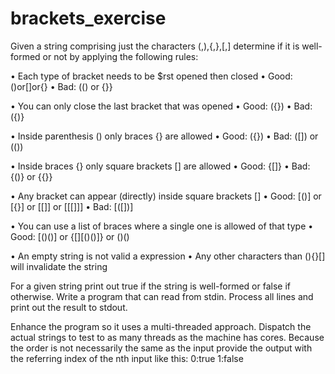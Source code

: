 # brackets_exercise

Given a string comprising just the characters (,),{,},[,] determine if it is well- formed or not by applying the following rules:

• Each type of bracket needs to be $rst opened then closed
    • Good:()or[]or{}
    • Bad: (() or {}}

• You can only close the last bracket that was opened
    • Good: ({})
    • Bad: ({)}

• Inside parenthesis () only braces {} are allowed
    • Good: ({})
    • Bad: ([]) or (())

• Inside braces {} only square brackets [] are allowed
    • Good: {[]}
    • Bad: {()} or {{}}

• Any bracket can appear (directly) inside square brackets []
    • Good: [()] or [{}] or [[]] or [[[]]]
    • Bad: [([])]

• You can use a list of braces where a single one is allowed of that type
    • Good: [()()] or {[][()()]} or ()()

• An empty string is not valid a expression
• Any other characters than (){}[] will invalidate the string

For a given string print out true if the string is well-formed or false if otherwise. Write a program that can read from stdin. Process all lines and print out the result
to stdout.

Enhance the program so it uses a multi-threaded approach. Dispatch the actual strings to test to as many threads as the machine has cores. Because the order is not necessarily the same as the input provide the output with the referring index of the nth input like this:
      0:true
      1:false